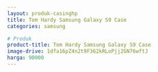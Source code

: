 ```yaml
---
layout: produk-casinghp
title: Tom Hardy Samsung Galaxy S9 Case
categories: samsung

# Produk
product-title: Tom Hardy Samsung Galaxy S9 Case
image-drive: 1dfa16pZ4n2t9F362kRLoPjj2GN76wftJ
harga: 90000
---
```

